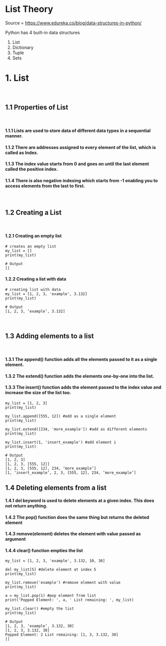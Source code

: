 # List Theory

Source = https://www.edureka.co/blog/data-structures-in-python/

Python has 4 built-in data structures

1.  List
2.  Dictionary
3.  Tuple
4.  Sets

# 1.  List
<br>

##    1.1 Properties of List
<br>

####    1.1.1   Lists are used to store data of different data types in a sequential manner.
####    1.1.2   There are addresses assigned to every element of the list, which is called as Index.
####    1.1.3   The index value starts from 0 and goes on until the last element called the positive index.
####    1.1.4   There is also negative indexing which starts from -1 enabling you to access elements from the last to first.

<br>

##     1.2 Creating a List
<br>

####    1.2.1   Creating an empty list

    # creates an empty list
    my_list = []
    print(my_list)
    
    # Output
    [] 
    
####    1.2.2   Creating a list with data

    # creating list with data   
    my_list = [1, 2, 3, 'example', 3.132]
    print(my_list)
    
    # Output
    [1, 2, 3, ‘example’, 3.132]    

<br>

##     1.3 Adding elements to a list
<br>

####    1.3.1   The append() function adds all the elements passed to it as a single element.
####    1.3.2   The extend() function adds the elements one-by-one into the list.
####    1.3.3   The insert() function adds the element passed to the index value and increase the size of the list too.        

    my_list = [1, 2, 3]
    print(my_list)
    
    my_list.append([555, 12]) #add as a single element
    print(my_list)
    
    my_list.extend([234, 'more_example']) #add as different elements
    print(my_list)
    
    my_list.insert(1, 'insert_example') #add element i
    print(my_list)
    
    # Output
    [1, 2, 3]
    [1, 2, 3, [555, 12]]
    [1, 2, 3, [555, 12], 234, ‘more_example’]
    [1, ‘insert_example’, 2, 3, [555, 12], 234, ‘more_example’]
    
##      1.4 Deleting elements from a list

####    1.4.1   del keyword is used to delete elements at a given index. This does not return anything.
####    1.4.2   The pop() function does the same thing but returns the deleted element
####    1.4.3   remove(element) deletes the element with value passed as argument
####    1.4.4   clear() function empties the list

    my_list = [1, 2, 3, 'example', 3.132, 10, 30]
    
    del my_list[5] #delete element at index 5
    print(my_list)
    
    my_list.remove('example') #remove element with value
    print(my_list)
    
    a = my_list.pop(1) #pop element from list
    print('Popped Element: ', a, ' List remaining: ', my_list)
    
    my_list.clear() #empty the list
    print(my_list) 

    # Output
    [1, 2, 3, ‘example’, 3.132, 30]
    [1, 2, 3, 3.132, 30]
    Popped Element: 2 List remaining: [1, 3, 3.132, 30]
    []